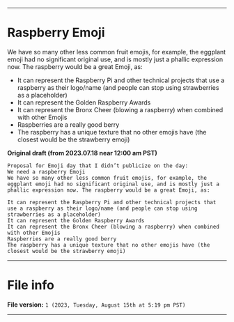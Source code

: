 
***

# Raspberry Emoji

We have so many other less common fruit emojis, for example, the eggplant emoji had no significant original use, and is mostly just a phallic expression now. The raspberry would be a great Emoji, as:

- It can represent the Raspberry Pi and other technical projects that use a raspberry as their logo/name (and people can stop using strawberries as a placeholder)
- It can represent the Golden Raspberry Awards
- It can represent the Bronx Cheer (blowing a raspberry) when combined with other Emojis
- Raspberries are a really good berry
- The raspberry has a unique texture that no other emojis have (the closest would be the strawberry emoji)

**Original draft (from 2023.07.18 near 12:00 am PST)**

```
Proposal for Emoji day that I didn’t publicize on the day:
We need a raspberry Emoji
We have so many other less common fruit emojis, for example, the eggplant emoji had no significant original use, and is mostly just a phallic expression now. The raspberry would be a great Emoji, as:

It can represent the Raspberry Pi and other technical projects that use a raspberry as their logo/name (and people can stop using strawberries as a placeholder)
It can represent the Golden Raspberry Awards
It can represent the Bronx Cheer (blowing a raspberry) when combined with other Emojis
Raspberries are a really good berry
The raspberry has a unique texture that no other emojis have (the closest would be the strawberry emoji)
```
***

# File info

**File version:** `1 (2023, Tuesday, August 15th at 5:19 pm PST)`

***
